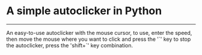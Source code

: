 # A simple autoclicker in Python
___
An easy-to-use autoclicker with the mouse cursor, to use, enter the speed, then move the mouse where you want to click and press the '\`' key to stop the autoclicker, press the 'shift+\`' key combination.
